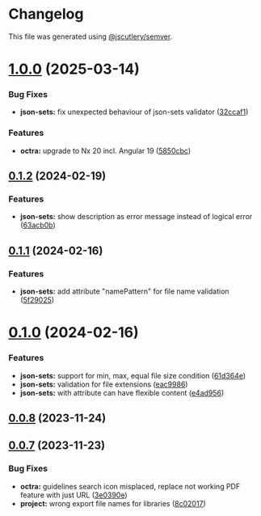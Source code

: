 # Changelog

This file was generated using [@jscutlery/semver](https://github.com/jscutlery/semver).

# [1.0.0](https://github.com/IPS-LMU/octra/compare/json-sets-0.1.2...json-sets-1.0.0) (2025-03-14)


### Bug Fixes

* **json-sets:** fix unexpected behaviour of json-sets validator ([32ccaf1](https://github.com/IPS-LMU/octra/commit/32ccaf1d06ca83e2ea3cde6a9565aed75938cfb4))


### Features

* **octra:** upgrade to Nx 20 incl. Angular 19 ([5850cbc](https://github.com/IPS-LMU/octra/commit/5850cbcb71a6664ca53e9a038443e913390910c3))



## [0.1.2](https://github.com/IPS-LMU/octra/compare/json-sets-0.1.1...json-sets-0.1.2) (2024-02-19)

### Features

- **json-sets:** show description as error message instead of logical error ([63acb0b](https://github.com/IPS-LMU/octra/commit/63acb0b971c4ccd8900a1d4b3a9674c8772917f4))

## [0.1.1](https://github.com/IPS-LMU/octra/compare/json-sets-0.1.0...json-sets-0.1.1) (2024-02-16)

### Features

- **json-sets:** add attribute "namePattern" for file name validation ([5f29025](https://github.com/IPS-LMU/octra/commit/5f290255a05dc11e41bfdba795bb9ad871719446))

# [0.1.0](https://github.com/IPS-LMU/octra/compare/json-sets-0.0.8...json-sets-0.1.0) (2024-02-16)

### Features

- **json-sets:** support for min, max, equal file size condition ([61d364e](https://github.com/IPS-LMU/octra/commit/61d364e8591c719b5895a5e5fa504a6f4a3d8ad9))
- **json-sets:** validation for file extensions ([eac9986](https://github.com/IPS-LMU/octra/commit/eac99866d622ebfe69b61179014db00c61b06307))
- **json-sets:** with attribute can have flexible content ([e4ad956](https://github.com/IPS-LMU/octra/commit/e4ad956e1f30d957be76c1d59e1b4927251f35b8))

## [0.0.8](https://github.com/IPS-LMU/octra/compare/json-sets-0.0.7...json-sets-0.0.8) (2023-11-24)

## [0.0.7](https://github.com/IPS-LMU/octra/compare/json-sets-0.0.6...json-sets-0.0.7) (2023-11-23)

### Bug Fixes

- **octra:** guidelines search icon misplaced, replace not working PDF feature with just URL ([3e0390e](https://github.com/IPS-LMU/octra/commit/3e0390e4d8373c72774f862f46c618ac53404f09))
- **project:** wrong export file names for libraries ([8c02017](https://github.com/IPS-LMU/octra/commit/8c02017e1263c8f1dd3353966482f80e0e8f396d))
